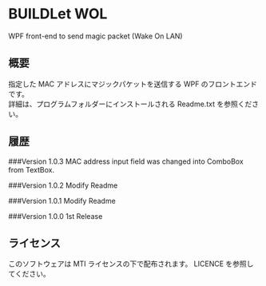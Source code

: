 # BUILDLet WOL
WPF front-end to send magic packet (Wake On LAN)

## 概要
指定した MAC アドレスにマジックパケットを送信する WPF のフロントエンドです。  
詳細は、プログラムフォルダーにインストールされる Readme.txt を参照ください。

## 履歴

###Version 1.0.3
MAC address input field was changed into ComboBox from TextBox.

###Version 1.0.2
Modify Readme

###Version 1.0.1
Modify Readme

###Version 1.0.0
1st Release


## ライセンス
このソフトウェアは MTI ライセンスの下で配布されます。
LICENCE を参照してください。
